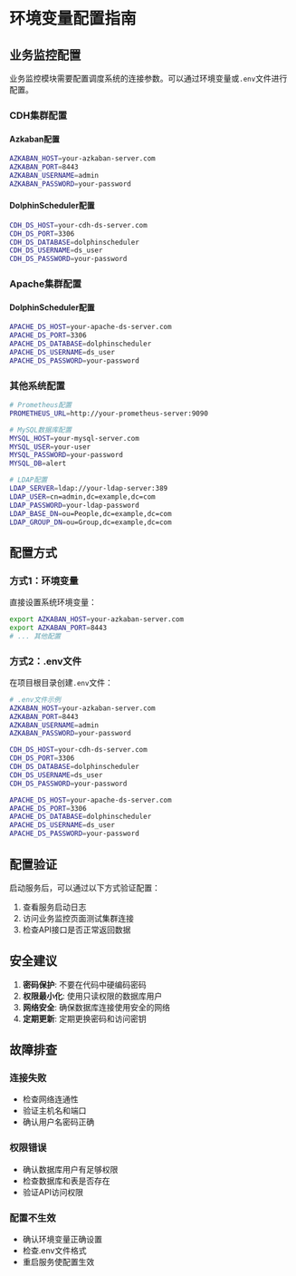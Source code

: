 # 环境变量配置指南

## 业务监控配置

业务监控模块需要配置调度系统的连接参数。可以通过环境变量或`.env`文件进行配置。

### CDH集群配置

#### Azkaban配置
```bash
AZKABAN_HOST=your-azkaban-server.com
AZKABAN_PORT=8443
AZKABAN_USERNAME=admin
AZKABAN_PASSWORD=your-password
```

#### DolphinScheduler配置
```bash
CDH_DS_HOST=your-cdh-ds-server.com
CDH_DS_PORT=3306
CDH_DS_DATABASE=dolphinscheduler
CDH_DS_USERNAME=ds_user
CDH_DS_PASSWORD=your-password
```

### Apache集群配置

#### DolphinScheduler配置
```bash
APACHE_DS_HOST=your-apache-ds-server.com
APACHE_DS_PORT=3306
APACHE_DS_DATABASE=dolphinscheduler
APACHE_DS_USERNAME=ds_user
APACHE_DS_PASSWORD=your-password
```

### 其他系统配置

```bash
# Prometheus配置
PROMETHEUS_URL=http://your-prometheus-server:9090

# MySQL数据库配置
MYSQL_HOST=your-mysql-server.com
MYSQL_USER=your-user
MYSQL_PASSWORD=your-password
MYSQL_DB=alert

# LDAP配置
LDAP_SERVER=ldap://your-ldap-server:389
LDAP_USER=cn=admin,dc=example,dc=com
LDAP_PASSWORD=your-ldap-password
LDAP_BASE_DN=ou=People,dc=example,dc=com
LDAP_GROUP_DN=ou=Group,dc=example,dc=com
```

## 配置方式

### 方式1：环境变量
直接设置系统环境变量：

```bash
export AZKABAN_HOST=your-azkaban-server.com
export AZKABAN_PORT=8443
# ... 其他配置
```

### 方式2：.env文件
在项目根目录创建`.env`文件：

```bash
# .env文件示例
AZKABAN_HOST=your-azkaban-server.com
AZKABAN_PORT=8443
AZKABAN_USERNAME=admin
AZKABAN_PASSWORD=your-password

CDH_DS_HOST=your-cdh-ds-server.com
CDH_DS_PORT=3306
CDH_DS_DATABASE=dolphinscheduler
CDH_DS_USERNAME=ds_user
CDH_DS_PASSWORD=your-password

APACHE_DS_HOST=your-apache-ds-server.com
APACHE_DS_PORT=3306
APACHE_DS_DATABASE=dolphinscheduler
APACHE_DS_USERNAME=ds_user
APACHE_DS_PASSWORD=your-password
```

## 配置验证

启动服务后，可以通过以下方式验证配置：

1. 查看服务启动日志
2. 访问业务监控页面测试集群连接
3. 检查API接口是否正常返回数据

## 安全建议

1. **密码保护**: 不要在代码中硬编码密码
2. **权限最小化**: 使用只读权限的数据库用户
3. **网络安全**: 确保数据库连接使用安全的网络
4. **定期更新**: 定期更换密码和访问密钥

## 故障排查

### 连接失败
- 检查网络连通性
- 验证主机名和端口
- 确认用户名密码正确

### 权限错误
- 确认数据库用户有足够权限
- 检查数据库和表是否存在
- 验证API访问权限

### 配置不生效
- 确认环境变量正确设置
- 检查.env文件格式
- 重启服务使配置生效 